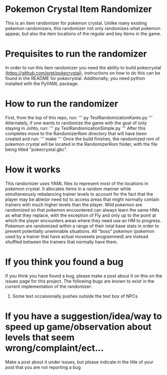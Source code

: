 # Pokemon Crystal Item Randomizer
This is an item randomizer for pokemon crystal. Unlike many existing pokemon randomizers, this randomizer not only randomizes what pokemon appear, but also the item locations of the regular and key items in the game.

# Prequisites to run the randomizer
In order to run this item randomizer you need the ability to build pokecrystal (https://github.com/pret/pokecrystal), instructions on how to do this can be found in the README for pokecrystal. Additionally, you need python installed with the PyYAML package.

# How to run the randomizer
First, from the top of this repo, run:
'''
py TestRandomizationKanto.py
'''
Alternately, if one wants to randomize the game with the goal of only staying in Johto, run:
'''
py TestRandomizationSimple.py
'''
After this completes move to the RandomizerRom directory that will have been created and run:
'''
make
'''
Once the build finishes, the randomized rom of pokemon crystal will be located in the RandomizerRom folder, with the file being titled "pokecrystal.gbc".

# How it works
This randomizer uses YAML files to represent most of the locations in pokemon crystal. It allocates items in a random manner while simultaneously rebalancing trainer levels to account for the fact that the player may be able(or need to) to access areas that might normally contain trainers with much higher levels than the player. Wild pokemon are randomized so that pokemon encountered can always learn the same HMs as what they replace, with the exception of Fly and only up to the point at which the player encounters areas where they need use an HM to progress. Pokemon are randomized within a range of their total base stats in order to prevent potentially unwinnable situations. All "boss" pokemon (pokemon used by a trainer that have actual movesets programmed) are instead shuffled between the trainers that normally have them.

# If you think you found a bug
If you think you have found a bug, please make a post about it on this on the issues page for this project. The following bugs are known to exist in the current implementation of the randomizer:
1. Some text occaisionally pushes outside the text box of NPCs

# If you have a suggestion/idea/way to speed up game/observation about levels that seem wrong/complaint/ect...
Make a post about it under issues, but please indicate in the title of your post that you are not reporting a bug
